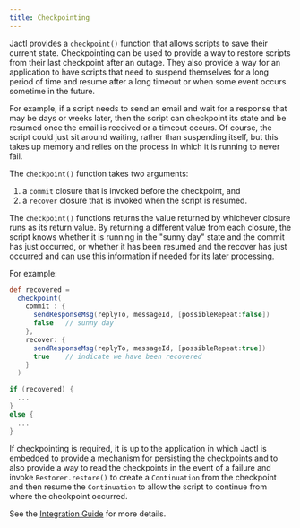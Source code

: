 ```yaml
---
title: Checkpointing
---
```


Jactl provides a `checkpoint()` function that allows scripts to save their current state.
Checkpointing can be used to provide a way to restore scripts from their last checkpoint after an outage.
They also provide a way for an application to have scripts that need to suspend themselves for a long period of time
and resume after a long timeout or when some event occurs sometime in the future.

For example, if a script needs to send an email and wait for a response that may be days or weeks later, then the
script can checkpoint its state and be resumed once the email is received or a timeout occurs.
Of course, the script could just sit around waiting, rather than suspending itself, but this takes up memory and 
relies on the process in which it is running to never fail.

The `checkpoint()` function takes two arguments:
1. a `commit` closure that is invoked before the checkpoint, and
2. a `recover` closure that is invoked when the script is resumed.

The `checkpoint()` functions returns the value returned by whichever closure runs as its return value.
By returning a different value from each closure, the script knows whether it is running in the "sunny day" 
state and the commit has just occurred, or whether it has been resumed and the recover has just occurred
and can use this information if needed for its later processing.

For example:
```groovy
def recovered =
  checkpoint(
    commit : {
      sendResponseMsg(replyTo, messageId, [possibleRepeat:false])
      false   // sunny day
    },
    recover: {
      sendResponseMsg(replyTo, messageId, [possibleRepeat:true])
      true    // indicate we have been recovered
    }
  )

if (recovered) {
  ...
}
else {
  ...
}
```

If checkpointing is required, it is up to the application in which Jactl is embedded to provide a
mechanism for persisting the checkpoints and to also provide a way to read the checkpoints in the event
of a failure and invoke `Restorer.restore()` to create a `Continuation` from the checkpoint and
then resume the `Continuation` to allow the script to continue from where the checkpoint occurred.

See the [Integration Guide](../integration-guide/introduction) for more details.
